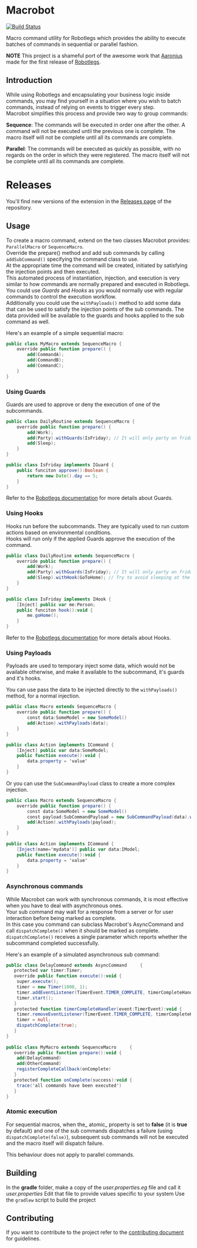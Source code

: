 # Macrobot

[![Build Status](https://travis-ci.org/alebianco/robotlegs-utilities-macrobot.svg?branch=master)](https://travis-ci.org/alebianco/robotlegs-utilities-macrobot)

Macro command utility for Robotlegs which provides the ability to execute batches of commands in sequential or parallel fashion.

**NOTE** This project is a shameful port of the awesome work that [Aaronius](https://github.com/Aaronius) made for the first release of [Robotlegs](http://www.robotlegs.org/).

## Introduction

While using Robotlegs and encapsulating your business logic inside commands, you may find yourself in a situation where you wish to batch commands, instead of relying on events to trigger every step.  
Macrobot simplifies this process and provide two way to group commands:

**Sequence**: The commands will be executed in order one after the other. A command will not be executed until the previous one is complete. The macro itself will not be complete until all its commands are complete.

**Parallel**: The commands will be executed as quickly as possible, with no regards on the order in which they were registered. The macro itself will not be complete until all its commands are complete.

# Releases

You'll find new versions of the extension in the [Releases page](https://github.com/alebianco/robotlegs-utilities-macrobot/releases) of the repository.

## Usage

To create a macro command, extend on the two classes Macrobot provides: `ParallelMacro` or `SequenceMacro`.  
Override the prepare() method and add sub commands by calling `addSubCommand()` specifying the command class to use.  
At the appropriate time the command will be created, initiated by satisfying the injection points and then executed.  
This automated process of instantiation, injection, and execution is very similar to how commands are normally prepared and executed in Robotlegs.  
You could use _Guards_ and _Hooks_ as you would normally use with regular commands to control the execution workflow.  
Additionally you could use the `withPayloads()` method to add some data that can be used to satisfy the injection points of the sub commands. The data provided will be available to the guards and hooks applied to the sub command as well.

Here's an example of a simple sequential macro:
```ActionScript
public class MyMacro extends SequenceMacro {
	override public function prepare() {
		add(CommandA);
		add(CommandB);
		add(CommandC);
	}
}
```

### Using Guards

Guards are used to approve or deny the execution of one of the subcommands.

```ActionScript
public class DailyRoutine extends SequenceMacro {
	override public function prepare() {
		add(Work);
		add(Party).withGuards(IsFriday); // It will only party on fridays
		add(Sleep);
	}
}

public class IsFriday implements IGuard {
	public funciton approve():Boolean {
		return new Date().day == 5;
	}
}
```
Refer to the [Robotlegs documentation](https://github.com/robotlegs/robotlegs-framework/blob/master/src/robotlegs/bender/framework/readme-guards.md) for more details about Guards.

### Using Hooks

Hooks run before the subcommands. They are typically used to run custom actions based on environmental conditions.  
Hooks will run only if the applied Guards approve the execution of the command.

```ActionScript
public class DailyRoutine extends SequenceMacro {
	override public function prepare() {
		add(Work);
		add(Party).withGuards(IsFriday); // It will only party on fridays
		add(Sleep).withHook(GoToHome); // Try to avoid sleeping at the office or the pub
	}
}

public class IsFriday implements IHook {
	[Inject] public var me:Person;
	public funciton hook():void {
		me.goHome();
	}
}
```
Refer to the [Robotlegs documentation](https://github.com/robotlegs/robotlegs-framework/blob/master/src/robotlegs/bender/framework/readme-hooks.md) for more details about Hooks.


### Using Payloads

Payloads are used to temporary inject some data, which would not be available otherwise, and make it available to the subcommand, it's guards and it's hooks.  

You can use pass the data to be injected directly to the `withPayloads()` method, for a normal injection.
```ActionScript
public class Macro extends SequenceMacro {
	override public function prepare() {
		const data:SomeModel = new SomeModel()
		add(Action).withPayloads(data);
	}
}

public class Action implements ICommand {
	[Inject] public var data:SomeModel;
	public function execute():void {
		data.property = 'value'
	}
}
```

Or you can use the `SubCommandPayload` class to create a more complex injection.
```ActionScript
public class Macro extends SequenceMacro {
	override public function prepare() {
		const data:SomeModel = new SomeModel()
		const payload:SubCommandPayload = new SubCommandPayload(data).withName('mydata').ofClass(IModel)
		add(Action).withPayloads(payload);
	}
}

public class Action implements ICommand {
	[Inject(name='mydata')] public var data:IModel;
	public function execute():void {
		data.property = 'value'
	}
}
```

### Asynchronous commands

While Macrobot can work with synchronous commands, it is most effective when you have to deal with asynchronous ones.  
Your sub command may wait for a response from a server or for user interaction before being marked as complete.  
In this case you command can subclass Macrobot's AsyncCommand and call `dispatchComplete()` when it should be marked as complete.  
`dispatchComplete()` receives a single parameter which reports whether the subcommand completed successfully.

Here's an example of a simulated asynchronous sub command:
```ActionScript
public class DelayCommand extends AsyncCommand     {
   protected var timer:Timer;
   override public function execute():void {
   	super.execute();
   	timer = new Timer(1000, 1);
   	timer.addEventListener(TimerEvent.TIMER_COMPLETE, timerCompleteHandler);
   	timer.start();
   }
   protected function timerCompleteHandler(event:TimerEvent):void {
   	timer.removeEventListener(TimerEvent.TIMER_COMPLETE, timerCompleteHandler);
   	timer = null;
   	dispatchComplete(true);
   }
}
   
public class MyMacro extends SequenceMacro     {
   override public function prepare():void {
   	add(DelayCommand)
   	add(OtherCommand)
   	registerCompleteCallback(onComplete)
   }
   protected function onComplete(success):void {
   	trace('all commands have been executed')
   }
}
```

### Atomic execution

For sequential macros, when the_ atomic_ property is set to **false** (it is **true** by default) and one of the sub commands dispatches a failure (using `dispatchComplete(false)`), subsequent sub commands will not be executed and the macro itself will dispatch failure.

This behaviour does not apply to parallel commands.

## Building

In the **gradle** folder, make a copy of the _user.properties.eg_ file and call it _user.properties_
Edit that file to provide values specific to your system
Use the `gradlew` script to build the project

## Contributing

If you want to contribute to the project refer to the [contributing document](CONTRIBUTING.md) for guidelines.
